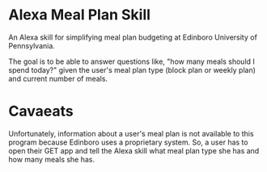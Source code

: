 # Alexa Meal Plan Skill
An Alexa skill for simplifying meal plan budgeting at Edinboro University of Pennsylvania.

The goal is to be able to answer questions like, "how many meals should I spend today?" given the user's meal plan type (block plan or weekly plan) and current number of meals.

# Cavaeats
Unfortunately, information about a user's meal plan is not available to this program because Edinboro uses a proprietary system. So, a user has to open their GET app and tell the Alexa skill what meal plan type she has and how many meals she has.
